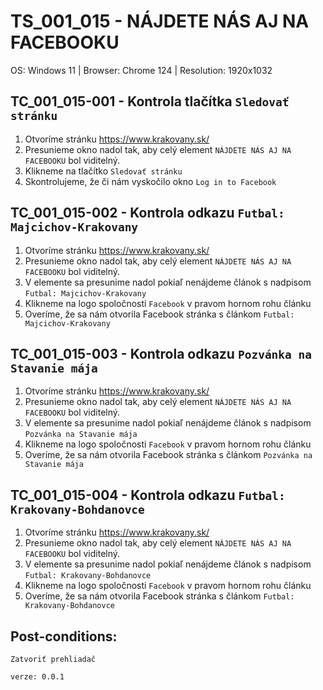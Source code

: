 # TS_001_015 - NÁJDETE NÁS AJ NA FACEBOOKU

OS: Windows 11 | Browser: Chrome 124 | Resolution: 1920x1032

## TC_001_015-001 - Kontrola tlačítka `Sledovať stránku`

1. Otvoríme stránku https://www.krakovany.sk/
2. Presunieme okno nadol tak, aby celý element `NÁJDETE NÁS AJ NA FACEBOOKU` bol viditelný.
3. Klikneme na tlačítko `Sledovať stránku`
4. Skontrolujeme, že či nám vyskočilo okno `Log in to Facebook`

## TC_001_015-002 - Kontrola odkazu `Futbal: Majcichov-Krakovany`

1. Otvoríme stránku https://www.krakovany.sk/
2. Presunieme okno nadol tak, aby celý element `NÁJDETE NÁS AJ NA FACEBOOKU` bol viditelný.
3. V elemente sa presunime nadol pokiaľ nenájdeme článok s nadpisom `Futbal: Majcichov-Krakovany`
4. Klikneme na logo spoločnosti `Facebook` v pravom hornom rohu článku
5. Overíme, že sa nám otvorila Facebook stránka s článkom `Futbal: Majcichov-Krakovany`

## TC_001_015-003 - Kontrola odkazu `Pozvánka na Stavanie mája`

1. Otvoríme stránku https://www.krakovany.sk/
2. Presunieme okno nadol tak, aby celý element `NÁJDETE NÁS AJ NA FACEBOOKU` bol viditelný.
3. V elemente sa presunime nadol pokiaľ nenájdeme článok s nadpisom `Pozvánka na Stavanie mája`
4. Klikneme na logo spoločnosti `Facebook` v pravom hornom rohu článku
5. Overíme, že sa nám otvorila Facebook stránka s článkom `Pozvánka na Stavanie mája`

## TC_001_015-004 - Kontrola odkazu `Futbal: Krakovany-Bohdanovce`

1. Otvoríme stránku https://www.krakovany.sk/
2. Presunieme okno nadol tak, aby celý element `NÁJDETE NÁS AJ NA FACEBOOKU` bol viditelný.
3. V elemente sa presunime nadol pokiaľ nenájdeme článok s nadpisom `Futbal: Krakovany-Bohdanovce`
4. Klikneme na logo spoločnosti `Facebook` v pravom hornom rohu článku
5. Overíme, že sa nám otvorila Facebook stránka s článkom `Futbal: Krakovany-Bohdanovce`

## Post-conditions:

```
Zatvoriť prehliadač
```

```
verze: 0.0.1
```
